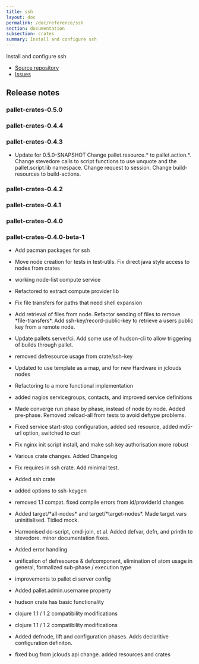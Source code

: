 ```yaml
---
title: ssh
layout: doc
permalink: /doc/reference/ssh
section: documentation
subsection: crates
summary: Install and configure ssh
---
```

Install and configure ssh

- [Source repository](https://github.com/pallet/ssh-crate "GitHub Repository for crate")
- [Issues](https://github.com/pallet/ssh-crate/issues "GitHub Issues for crate")

## Release notes


### pallet-crates-0.5.0


### pallet-crates-0.4.4


### pallet-crates-0.4.3

- Update for 0.5.0-SNAPSHOT
  Change pallet.resource.\* to pallet.action.\*. Change stevedore calls to
  script functions to use unquote and the pallet.script.lib namespace. 
  Change request to session.  Change build-resources to build-actions.


### pallet-crates-0.4.2


### pallet-crates-0.4.1


### pallet-crates-0.4.0


### pallet-crates-0.4.0-beta-1

- Add pacman packages for ssh

- Move node creation for tests in test-utils. Fix direct java style access to
  nodes from crates

- working node-list compute service

- Refactored to extract compute provider lib

- Fix file transfers for paths that need shell expansion

- Add retrieval of files from node. Refactor sending of files to remove
  \*file-transfers\*. Add ssh-key/record-public-key to retrieve a users
  public key from a remote node.

- Update pallets server/ci.  Add some use of hudson-cli to allow triggering
  of builds through pallet.

- removed defresource usage from crate/ssh-key

- Updated to use template as a map, and for new Hardware in jclouds nodes

- Refactoring to a more functional implementation

- added nagios servicegroups, contacts, and improved service definitions

- Made converge run phase by phase, instead of node by node.  Added
  pre-phase. Removed :reload-all from tests to avoid deftype problems.

- Fixed service start-stop configuration, added sed resource, added md5-url
  option, switched to curl

- Fix nginx init script install, and make ssh key authorisation more robust

- Various crate changes. Added Changelog

- Fix requires in ssh crate. Add minimal test.

- Added ssh crate

- added options to ssh-keygen

- removed 1.1 compat.  fixed compile errors from id/providerId changes

- Added target/\*all-nodes\* and target/\*target-nodes\*.  Made target vars
  uninitialised. Tidied mock.

- Harmonised do-script, cmd-join, et al.  Added defvar, defn, and println to
  stevedore. minor documentation fixes.

- Added error handling

- unification of defresource & defcomponent, elimination of atom usage in
  general, formalized sub-phase / execution type

- improvements to pallet ci server config

- Added pallet.admin.username property

- hudson crate has basic functionality

- clojure 1.1 / 1.2 compatibility modifications

- clojure 1.1 / 1.2 compatibility modifications

- Added defnode, lift and configuration phases. Adds declaritive
  configuration definiton.

- fixed bug from jclouds api change. added resources and crates

